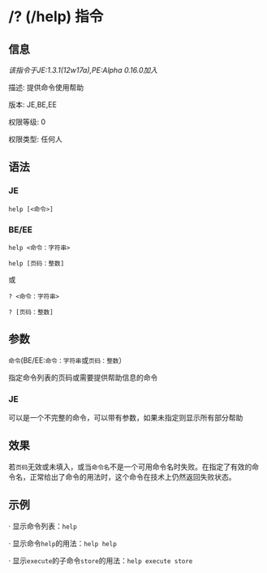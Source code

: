# /? (/help) 指令

## 信息

*该指令于JE:1.3.1(12w17a),PE:Alpha 0.16.0加入*

描述: 提供命令使用帮助

版本: JE,BE,EE

权限等级: 0

权限类型: 任何人

## 语法

### JE

`help [<命令>]`

### BE/EE

`help <命令：字符串>`

`help [页码：整数]`

或

`? <命令：字符串>`

`? [页码：整数]`

## 参数

`命令`(BE/EE:`命令：字符串`或`页码：整数`）

指定命令列表的页码或需要提供帮助信息的命令

### JE

可以是一个不完整的命令，可以带有参数，如果未指定则显示所有部分帮助

## 效果

若`页码`无效或未填入，或当`命令名`不是一个可用命令名时失败。在指定了有效的命令名，正常给出了命令的用法时，这个命令在技术上仍然返回失败状态。

## 示例
· 显示命令列表：`help`

· 显示命令`help`的用法：`help help`

· 显示`execute`的子命令`store`的用法：`help execute store‌‌`
